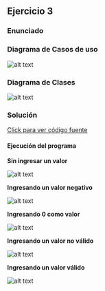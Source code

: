 ## Ejercicio 3

### Enunciado



### Diagrama de Casos de uso

![alt text](media/ejer3act5.svg)

### Diagrama de Clases

![alt text](media/image-5.png)

### Solución

[Click para ver código fuente](https://github.com/Kolozuz/oop_unal_202501_act5/blob/main/Ejercicio3/code.py)

#### Ejecución del programa

**Sin ingresar un valor**

![alt text](media/image.png)

**Ingresando un valor negativo**

![alt text](media/image-1.png)

**Ingresando 0 como valor**

![alt text](media/image-2.png)

**Ingresando un valor no válido**

![alt text](media/image-3.png)

**Ingresando un valor válido**

![alt text](media/image-4.png)